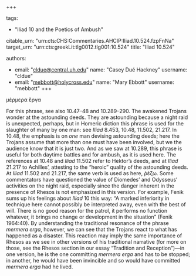 +++

tags:
- "Iliad 10 and the Poetics of Ambush"

citable_urn: "urn:cts:CHS:Commentaries.AHCIP:Iliad.10.524.fzpFnNa"
target_urn: "urn:cts:greekLit:tlg0012.tlg001:10.524"
title: "Iliad 10.524"

authors:
- email: "cldue@central.uh.edu"
  name: "Casey Dué Hackney"
  username: "cldue"
- email: "mebbott@holycross.edu"
  name: "Mary Ebbott"
  username: "mebbott"
+++

<p>μέρμερα ἔργα  </p><p>For this phrase, see also 10.47–48 and 10.289–290. The awakened Trojans wonder at the astounding deeds. They are astounding because a night raid is unexpected, perhaps, but in Homeric diction this phrase is used for the slaughter of many by one man: see <em>Iliad</em> 8.453, 10.48, 11.502, 21.217. In 10.48, the emphasis is on <em>one</em> man devising astounding deeds; here the Trojans assume that more than one must have been involved, but we the audience know that it is just two. And as we saw at 10.289, this phrase is useful for both daytime battles and for ambush, as it is used here. The references at 10.48 and <em>Iliad</em> 11.502 refer to Hektor’s deeds, and at <em>Iliad</em> 21.217 to Achilles’, attesting to the “heroic” quality of the astounding deeds. At <em>Iliad</em> 11.502 and 21.217, the same verb is used as here, ῥέζω. Some commentators have questioned the value of Diomedes’ and Odysseus’ activities on the night raid, especially since the danger inherent in the presence of Rhesos is not emphasized in this version. For example, Fenik sums up his feelings about <em>Iliad</em> 10 this way: “A marked inferiority in technique here cannot possibly be interpreted away, even with the best of will. There is no good reason for the patrol, it performs no function whatever, it brings no change or development in the situation” (Fenik 1964:40). By understanding the traditional resonance of the phrase <em>mermera erga</em>, however, we can see that the Trojans react to what has happened as a disaster. This reaction may imply the same importance of Rhesos as we see in other versions of his traditional narrative (for more on those, see the Rhesos section in our essay “Tradition and Reception”)—in one version, he is the one committing <em>mermera erga</em> and has to be stopped; in another, he would have been invincible and so would have committed <em>mermera erga</em> had he lived.</p>